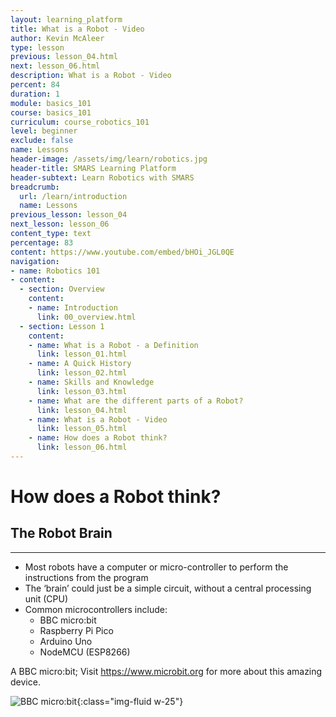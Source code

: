 ```yaml
---
layout: learning_platform
title: What is a Robot - Video
author: Kevin McAleer
type: lesson
previous: lesson_04.html
next: lesson_06.html
description: What is a Robot - Video
percent: 84
duration: 1
module: basics_101
course: basics_101
curriculum: course_robotics_101
level: beginner
exclude: false
name: Lessons
header-image: /assets/img/learn/robotics.jpg
header-title: SMARS Learning Platform
header-subtext: Learn Robotics with SMARS
breadcrumb:
  url: /learn/introduction
  name: Lessons
previous_lesson: lesson_04
next_lesson: lesson_06
content_type: text
percentage: 83
content: https://www.youtube.com/embed/bHOi_JGL0QE
navigation:
- name: Robotics 101
- content:
  - section: Overview
    content:
    - name: Introduction
      link: 00_overview.html
  - section: Lesson 1
    content:
    - name: What is a Robot - a Definition
      link: lesson_01.html
    - name: A Quick History
      link: lesson_02.html
    - name: Skills and Knowledge
      link: lesson_03.html
    - name: What are the different parts of a Robot?
      link: lesson_04.html
    - name: What is a Robot - Video
      link: lesson_05.html
    - name: How does a Robot think?
      link: lesson_06.html
---
```



# How does a Robot think?
## The Robot Brain

---

- Most robots have a computer or micro-controller to perform the instructions from the program
- The ‘brain’ could just be a simple circuit, without a central processing unit (CPU)
- Common microcontrollers include:
    - BBC micro:bit
    - Raspberry Pi Pico
    - Arduino Uno
    - NodeMCU (ESP8266)

A BBC micro:bit; Visit <https://www.microbit.org> for more about this amazing device.

![BBC micro:bit](/assets/img/learn/basics_101/bbc_microbit.jpg){:class="img-fluid w-25"}